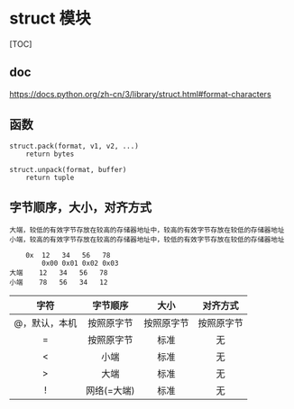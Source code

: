 # struct 模块

[TOC]

## doc

<https://docs.python.org/zh-cn/3/library/struct.html#format-characters>

## 函数

```text
struct.pack(format, v1, v2, ...)
    return bytes

struct.unpack(format, buffer)
    return tuple
```

## 字节顺序，大小，对齐方式

```text
大端，较低的有效字节存放在较高的存储器地址中，较高的有效字节存放在较低的存储器地址
小端，较高的有效字节存放在较高的存储器地址中，较低的有效字节存放在较低的存储器地址

    0x  12   34   56   78
        0x00 0x01 0x02 0x03
大端    12   34   56   78
小端    78   56   34   12

```

| 字符 | 字节顺序 | 大小 | 对齐方式 |
| :-: | :-: | :-: | :-: |
| @，默认，本机 | 按照原字节 | 按照原字节 | 按照原字节 |
| = | 按照原字节 | 标准 | 无 |
| < | 小端 | 标准 | 无 |
| > | 大端 | 标准 | 无 |
| ! | 网络(=大端) | 标准 | 无 |

